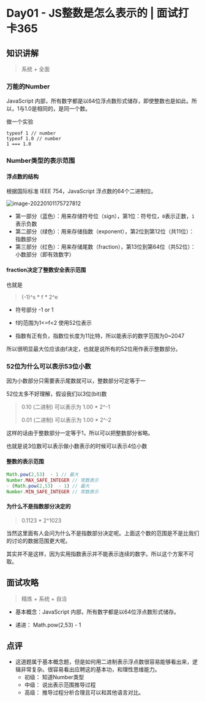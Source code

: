 # Day01 - JS整数是怎么表示的 | 面试打卡365



## 知识讲解

> 系统 + 全面

### 万能的Number

JavaScript 内部，所有数字都是以64位浮点数形式储存，即使整数也是如此。所以，1与1.0是相同的，是同一个数。

做一个实验

```
typeof 1 // number
typeof 1.0 // number
1 === 1.0
```



### Number类型的表示范围

#### 浮点数的结构 

根据国际标准 IEEE 754，JavaScript 浮点数的64个二进制位。

![image-20220101175727812](https://gitee.com/josephxia/picgo/raw/master/juejin/image-20220101175727812.png)

- 第一部分（蓝色）：用来存储符号位（sign），第1位：符号位，`0`表示正数，`1`表示负数
- 第二部分（绿色）：用来存储指数（exponent），第2位到第12位（共11位）：指数部分
- 第三部分（红色）：用来存储尾数（fraction），第13位到第64位（共52位）：小数部分（即有效数字）



#### fraction决定了整数安全表示范围

也就是  

> (-1)^s * f * 2^e

- 符号部分 -1 or 1

- f的范围为1<=f<2  使用52位表示 

- 指数有正有负，指数位长度为11比特，所以能表示的数字范围为0~2047 

所以很明显最大位应该由f决定，也就是说所有的52位用作表示整数部分。



### 52位为什么可以表示53位小数

因为小数部分只需要表示尾数就可以，整数部分可定等于一

52位太多不好理解，假设我们以3位(bit)数

> 0.10 (二进制)  可以表示为 1.00 * 2^-1
>
> 0.01  (二进制)  可以表示为 1.00 * 2^-2

这样的话由于整数部分一定等于1，所以可以把整数部分省略。

也就是说3位数可以表示做小数表示的时候可以表示4位小数



#### 整数的表示范围

```js
Math.pow(2,53)  - 1 // 最大 
Number.MAX_SAFE_INTEGER // 常数表示
- (Math.pow(2,53)  - 1) // 最大 
Number.MIN_SAFE_INTEGER // 常数表示
```

#### 为什么不是指数部分决定的

> 0.1123 * 2^1023

当然这里面有人会问为什么不是指数部分决定呢。上面这个数的范围是不是比我们的讨论的数据范围更大呢。

其实并不是这样，因为实用指数表示并不能表示连续的数字。所以这个方案不可取。



## 面试攻略

> 精炼 + 系统 + 自洽

- 基本概念：JavaScript 内部，所有数字都是以64位浮点数形式储存。

- 递进： Math.pow(2,53)  - 1 

  



## 点评

- 这道题属于基本概念题，但是如何用二进制表示浮点数很容易能够看出来，逻辑非常复杂。很容易看出应聘这的基本功，和理性思维能力。
  - 初级： 知道Number类型
  - 中级： 说出表示范围推导过程
  - 高级： 推导过程分析合理且可以和其他语言对比。
